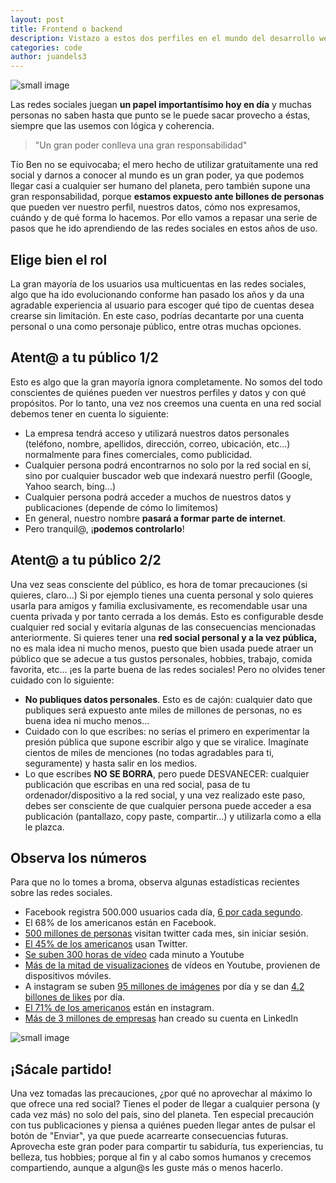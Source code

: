 ```yaml
---
layout: post
title: Frontend o backend
description: Vistazo a estos dos perfiles en el mundo del desarrollo web y cual de ellos me apasiona actualmente
categories: code
author: juandels3
---
```


![small image]({{site.baseurl}}/images/redessociales.jpg)

Las redes sociales juegan **un papel importantísimo hoy en día** y muchas personas no saben hasta que punto se le puede sacar provecho a éstas, siempre que las usemos con lógica y coherencia. 

> "Un gran poder conlleva una gran responsabilidad"

Tío Ben no se equivocaba; el mero hecho de utilizar gratuitamente una red social y darnos a conocer al mundo es un gran poder, ya que podemos llegar casi a cualquier ser humano del planeta, pero también supone una  gran responsabilidad, porque **estamos expuesto ante billones de personas** que pueden ver nuestro perfil, nuestros datos, cómo nos expresamos, cuándo y de qué forma lo hacemos. Por ello vamos a repasar una serie de pasos que he ido aprendiendo de las redes sociales en estos años de uso.

## Elige bien el rol
La gran mayoría de los usuarios usa multicuentas en las redes sociales, algo que ha ido evolucionando conforme han pasado los años y da una agradable experiencia al usuario para escoger qué tipo de cuentas desea crearse sin limitación.
En este caso, podrías decantarte por una cuenta personal o una como personaje público, entre otras muchas opciones.

## Atent@ a tu público 1/2
Esto es algo que la gran mayoría ignora completamente. No somos del todo conscientes de quiénes pueden ver nuestros perfiles y datos y con qué propósitos. Por lo tanto, una vez nos creemos una cuenta en una red social debemos tener en cuenta lo siguiente:

 - La empresa tendrá acceso y utilizará nuestros datos personales (teléfono, nombre, apellidos, dirección, correo, ubicación, etc...) normalmente para fines comerciales, como publicidad.
 - Cualquier persona podrá encontrarnos no solo por la red social en sí, sino por cualquier buscador web que indexará nuestro perfil (Google, Yahoo search, bing...)
 - Cualquier persona podrá acceder a muchos de nuestros datos y publicaciones (depende de cómo lo limitemos)
 - En general, nuestro nombre **pasará a formar parte de internet**.
 - Pero tranquil@, ¡**podemos controlarlo**!

## Atent@ a tu público 2/2
Una vez seas consciente del público, es hora de tomar precauciones (si quieres, claro...)
Si por ejemplo tienes una cuenta personal y solo quieres usarla para amigos y familia exclusivamente, es recomendable usar una cuenta privada y por tanto cerrada a los demás. Esto es configurable desde cualquier red social y evitaría algunas de las consecuencias mencionadas anteriormente. Si quieres tener una **red social personal y a la vez pública,** no es mala idea ni mucho menos, puesto que bien usada puede atraer un público que se adecue a tus gustos personales, hobbies, trabajo, comida favorita, etc... ¡es la parte buena de las redes sociales! Pero no olvides tener cuidado con lo siguiente:

 - **No publiques datos personales**. Esto es de cajón: cualquier dato que publiques será expuesto ante miles de millones de personas, no es buena idea ni mucho menos...
 - Cuidado con lo que escribes: no serías el primero en experimentar la presión pública que supone escribir algo y que se viralice. Imagínate cientos de miles de menciones (no todas agradables para ti, seguramente) y hasta salir en los medios. 
 - Lo que escribes **NO SE BORRA**, pero puede DESVANECER: cualquier publicación que escribas en una red social, pasa de tu ordenador/dispositivo a la red social, y una vez realizado este paso, debes ser consciente de que cualquier persona puede acceder a esa publicación (pantallazo, copy paste, compartir...) y utilizarla como a ella le plazca.

## Observa los números
Para que no lo tomes a broma, observa algunas estadísticas recientes sobre las redes sociales.

 - Facebook registra 500.000 usuarios cada día, [6 por cada segundo](http://www.socialmediatoday.com/social-networks/kadie-regan/2015-08-10/10-amazing-social-media-growth-stats-2015).
 - El 68% de los americanos están en Facebook.
 - [500 millones de personas](https://blog.twitter.com/2015/testing-promoted-tweets-on-our-logged-out-experience) visitan twitter cada mes, sin iniciar sesión.
 - [El 45% de los americanos](http://www.pewinternet.org/2018/03/01/social-media-use-in-2018/) usan Twitter.
 - [Se suben 300 horas de vídeo](http://www.statisticbrain.com/youtube-statistics/) cada minuto a Youtube
 - [Más de la mitad de visualizaciones](http://vope.net/27-mind-blowing-youtube-facts-figures-and-statistics-backed-by-data/) de vídeos en Youtube, provienen de dispositivos móviles.
 - A instagram se suben [95 millones de imágenes](http://www.wired.co.uk/article/instagram-doubles-to-half-billion-users) por día y se dan [4.2 billones de likes](http://www.wired.co.uk/article/instagram-doubles-to-half-billion-users) por día.
 - [El 71% de los americanos](http://www.pewinternet.org/2018/03/01/social-media-use-in-2018/) están en instagram.
 - [Más de 3 millones de empresas](http://wersm.com/top-linkedin-facts-and-stats-infographic/) han creado su cuenta en LinkedIn
 
![small image]({{site.baseurl}}/images/stats.png)

## ¡Sácale partido!
Una vez tomadas las precauciones, ¿por qué no aprovechar al máximo lo que ofrece una red social? Tienes el poder de llegar a cualquier persona (y cada vez más) no solo del país, sino del planeta. Ten especial precaución con tus publicaciones y piensa a quiénes pueden llegar antes de pulsar el botón de "Enviar", ya que puede acarrearte consecuencias futuras.
Aprovecha este gran poder para compartir tu sabiduría, tus experiencias, tu belleza, tus hobbies; porque al fin y al cabo somos humanos y crecemos compartiendo, aunque a algun@s les guste más o menos hacerlo.
